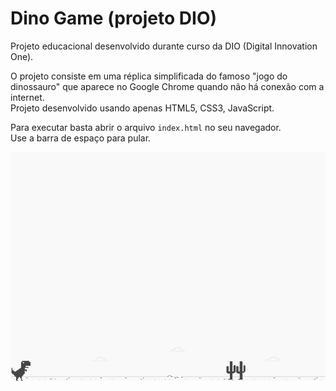 # Dino Game (projeto DIO)

Projeto educacional desenvolvido durante curso da DIO (Digital Innovation One).

O projeto consiste em uma réplica simplificada do famoso "jogo do dinossauro" que aparece no Google Chrome quando não há conexão com a internet.<br>
Projeto desenvolvido usando apenas HTML5, CSS3, JavaScript.

Para executar basta abrir o arquivo `index.html` no seu navegador.<br>
Use a barra de espaço para pular.<br>

![game screenshot](https://github.com/davi-santos5/dio-dino-game/blob/master/images/example.png)
